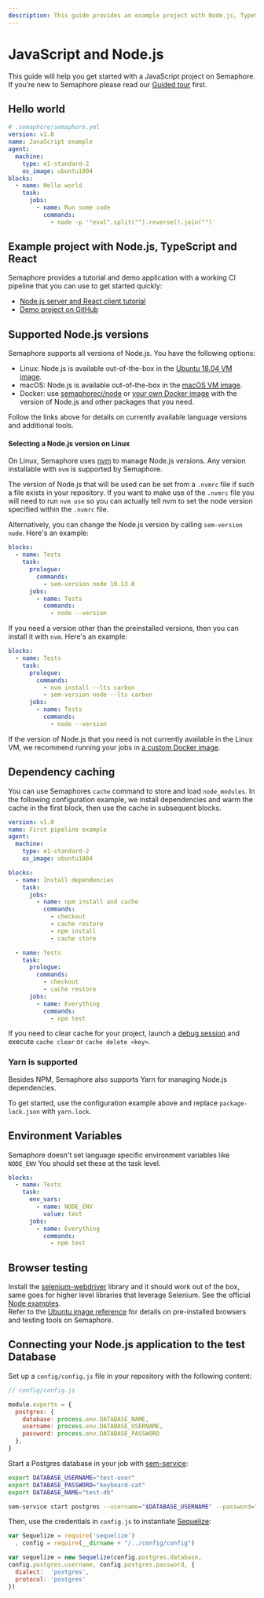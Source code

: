 ```yaml
---
description: This guide provides an example project with Node.js, TypeScript and React providing information on dependency caching and environment variables.
---
```


# JavaScript and Node.js

This guide will help you get started with a JavaScript project on Semaphore.
If you’re new to Semaphore please read our
[Guided tour](https://docs.semaphoreci.com/guided-tour/getting-started/) first.

## Hello world

``` yaml
# .semaphore/semaphore.yml
version: v1.0
name: JavaScript example
agent:
  machine:
    type: e1-standard-2
    os_image: ubuntu1804
blocks:
  - name: Hello world
    task:
      jobs:
        - name: Run some code
          commands:
            - node -p '"evol".split("").reverse().join("")'
```

## Example project with Node.js, TypeScript and React

Semaphore provides a tutorial and demo application with a working
CI pipeline that you can use to get started quickly:

- [Node.js server and React client tutorial][tutorial]
- [Demo project on GitHub][demo-project]

## Supported Node.js versions

Semaphore supports all versions of Node.js. You have the following options:

- Linux: Node.js is available out-of-the-box in the [Ubuntu 18.04 VM image][ubuntu-javascript].
- macOS: Node.js is available out-of-the-box in the [macOS VM image][macos-javascript].
- Docker: use [semaphoreci/node][node-docker-image] or
  [your own Docker image][docker-env] with the version of Node.js and other
  packages that you need.

Follow the links above for details on currently available language versions and
additional tools.

#### Selecting a Node.js version on Linux

On Linux, Semaphore uses [nvm](https://github.com/creationix/nvm) to manage Node.js
versions. Any version installable with `nvm` is supported by Semaphore.

The version of Node.js that will be used can be set from a `.nvmrc` file if
such a file exists in your repository. If you want to make use of the `.nvmrc`
file you will need to run `nvm use` so you can actually tell nvm to set the
node version specified within the `.nvmrc` file.

Alternatively, you can change the Node.js version by calling `sem-version node`.
Here's an example:

``` yaml
blocks:
  - name: Tests
    task:
      prologue:
        commands:
          - sem-version node 10.13.0
      jobs:
        - name: Tests
          commands:
            - node --version
```

If you need a version other than the preinstalled versions, then you
can install it with `nvm`. Here's an example:

``` yaml
blocks:
  - name: Tests
    task:
      prologue:
        commands:
          - nvm install --lts carbon
          - sem-version node --lts carbon
      jobs:
        - name: Tests
          commands:
            - node --version
```

If the version of Node.js that you need is not currently available in the Linux VM,
we recommend running your jobs in [a custom Docker image][docker-env].

## Dependency caching

You can use Semaphores `cache` command to store and load
`node_modules`. In the following configuration example, we install dependencies
and warm the cache in the first block, then use the cache in subsequent blocks.

``` yaml
version: v1.0
name: First pipeline example
agent:
  machine:
    type: e1-standard-2
    os_image: ubuntu1804

blocks:
  - name: Install dependencies
    task:
      jobs:
        - name: npm install and cache
          commands:
            - checkout
            - cache restore
            - npm install
            - cache store

  - name: Tests
    task:
      prologue:
        commands:
          - checkout
          - cache restore
      jobs:
        - name: Everything
          commands:
            - npm test
```

If you need to clear cache for your project, launch a
[debug session](https://docs.semaphoreci.com/essentials/debugging-with-ssh-access/)
and execute `cache clear` or `cache delete <key>`.

### Yarn is supported

Besides NPM, Semaphore also supports Yarn for managing Node.js dependencies.

To get started, use the configuration example above and replace
`package-lock.json` with `yarn.lock`.

## Environment Variables

Semaphore doesn't set language specific environment variables like
`NODE_ENV` You should set these at the task level.

``` yaml
blocks:
  - name: Tests
    task:
      env_vars:
        - name: NODE_ENV
          value: test
      jobs:
        - name: Everything
          commands:
            - npm test
```

## Browser testing

Install the
[selenium-webdriver](https://www.npmjs.com/package/selenium-webdriver)
library and it should work out of the box, same goes for higher level
libraries that leverage Selenium. See the official [Node examples](https://github.com/SeleniumHQ/selenium/tree/master/javascript/node/selenium-webdriver/example).  
Refer to the [Ubuntu image reference](https://docs.semaphoreci.com/ci-cd-environment/ubuntu-18.04-image/)
for details on pre-installed browsers and testing tools on Semaphore.

[browser-ref]: https://docs.semaphoreci.com/ci-cd-environment/ubuntu-18.04-image/#browsers-and-headless-browser-testing
[tutorial]: https://docs.semaphoreci.com/examples/node-js-and-typescript-continuous-integration/
[demo-project]: https://github.com/semaphoreci-demos/semaphore-demo-javascript
[ubuntu-javascript]: https://docs.semaphoreci.com/ci-cd-environment/ubuntu-18.04-image/#javascript-via-node-js
[macos-javascript]: https://docs.semaphoreci.com/ci-cd-environment/macos-mojave-xcode-11-image/#javascript-via-node-js
[docker-env]: https://docs.semaphoreci.com/ci-cd-environment/custom-ci-cd-environment-with-docker/
[node-docker-image]: https://hub.docker.com/r/semaphoreci/node

## Connecting your Node.js application to the test Database

Set up a `config/config.js` file in your repository with the following content:
``` javascript
// config/config.js

module.exports = {
  postgres: {
    database: process.env.DATABASE_NAME,
    username: process.env.DATABASE_USERNAME,
    password: process.env.DATABASE_PASSWORD
  },
}
```

Start a Postgres database in your job with [sem-service](/ci-cd-environment/sem-service-managing-databases-and-services-on-linux/#sem-service-managing-databases-and-services-on-linux):

``` bash
export DATABASE_USERNAME="test-user"
export DATABASE_PASSWORD="keyboard-cat"
export DATABASE_NAME="test-db"

sem-service start postgres --username="$DATABASE_USERNAME" --password="$DATABASE_PASSWORD" --db="$DATABASE_NAME"
```

Then, use the credentials in `config.js` to instantiate [Sequelize](https://github.com/sequelize/sequelize):
``` javascript
var Sequelize = require('sequelize')
  , config = require(__dirname + "/../config/config")

var sequelize = new Sequelize(config.postgres.database,
config.postgres.username, config.postgres.password, {
  dialect:  'postgres',
  protocol: 'postgres'
})
```

